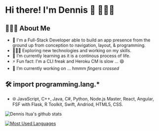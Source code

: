 # Hi there! I'm Dennis 👋 👨🏻‍💻

## 👨🏻‍💻  About Me
- 👨   I'm a Full-Stack Developer able to build an app presence from the ground up from conception to navigation, layout, & programming. 
- 👨🏻‍💻   Exploring new technologies and working on my skills.
- 🌱   I’m currently learning as it is a continous process of life.
- ⚡    Fun fact: I'm a CLI freak and Heroku CM is slow ... 😄
- 🔭   I’m currently working on ... hmmm *fingers crossed*

## 🛠  import programming.lang.*
- 🌐   JavaScript, C++, Java, C#, Python, Node.js Master, React, Angular, FSF with Flask, R Toolkit, Swift, Andriod, HTML5, CSS. 


![Dennis Itua's github stats](https://github-readme-stats.vercel.app/api?username=Dennis-The14th-web_icons=true)

[![Most Used Languages](https://github-readme-stats.vercel.app/api/top-langs/?username=Dennis-The14th-web)](https://github.com/Dennis-The14th-web/github-readme-stats)

<!--
**Dennis-The14th-web/Dennis-The14th-web** is a ✨ _special_ ✨ repository because its `README.md` (this file) appears on your GitHub profile.

Here are some ideas to get you started:

- 🔭 I’m currently working on ...
- 🌱 I’m currently learning ...
- 👯 I’m looking to collaborate on ...
- 🤔 I’m looking for help with ...
- 💬 Ask me about ...
- 📫 How to reach me: ...
- 😄 Pronouns: ...
- ⚡ Fun fact: ...
-->
